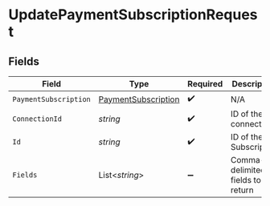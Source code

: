# UpdatePaymentSubscriptionRequest


## Fields

| Field                                                                 | Type                                                                  | Required                                                              | Description                                                           |
| --------------------------------------------------------------------- | --------------------------------------------------------------------- | --------------------------------------------------------------------- | --------------------------------------------------------------------- |
| `PaymentSubscription`                                                 | [PaymentSubscription](../../Models/Components/PaymentSubscription.md) | :heavy_check_mark:                                                    | N/A                                                                   |
| `ConnectionId`                                                        | *string*                                                              | :heavy_check_mark:                                                    | ID of the connection                                                  |
| `Id`                                                                  | *string*                                                              | :heavy_check_mark:                                                    | ID of the Subscription                                                |
| `Fields`                                                              | List<*string*>                                                        | :heavy_minus_sign:                                                    | Comma-delimited fields to return                                      |